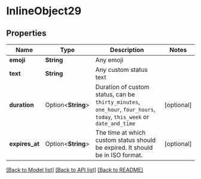 # InlineObject29

## Properties

Name | Type | Description | Notes
------------ | ------------- | ------------- | -------------
**emoji** | **String** | Any emoji | 
**text** | **String** | Any custom status text | 
**duration** | Option<**String**> | Duration of custom status, can be `thirty_minutes`, `one_hour`, `four_hours`, `today`, `this_week` or `date_and_time` | [optional]
**expires_at** | Option<**String**> | The time at which custom status should be expired. It should be in ISO format. | [optional]

[[Back to Model list]](../README.md#documentation-for-models) [[Back to API list]](../README.md#documentation-for-api-endpoints) [[Back to README]](../README.md)


